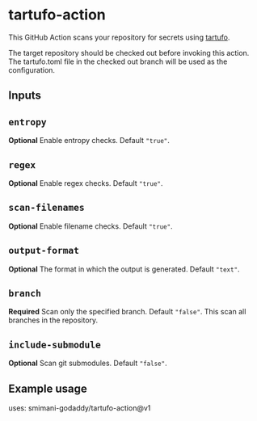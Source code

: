 # tartufo-action

This GitHub Action scans your repository for secrets using [tartufo](https://github.com/godaddy/tartufo).

The target repository should be checked out before invoking this action. The tartufo.toml file in the checked out branch
will be used as the configuration.

## Inputs

## `entropy`

**Optional** Enable entropy checks. Default `"true"`.

## `regex`

**Optional** Enable regex checks. Default `"true"`.

## `scan-filenames`

**Optional** Enable filename checks. Default `"true"`.

## `output-format`

**Optional** The format in which the output is generated. Default `"text"`.

## `branch`

**Required** Scan only the specified branch. Default `"false"`. This scan all branches in the repository.

## `include-submodule`

**Optional** Scan git submodules. Default `"false"`.

## Example usage

uses: smimani-godaddy/tartufo-action@v1

